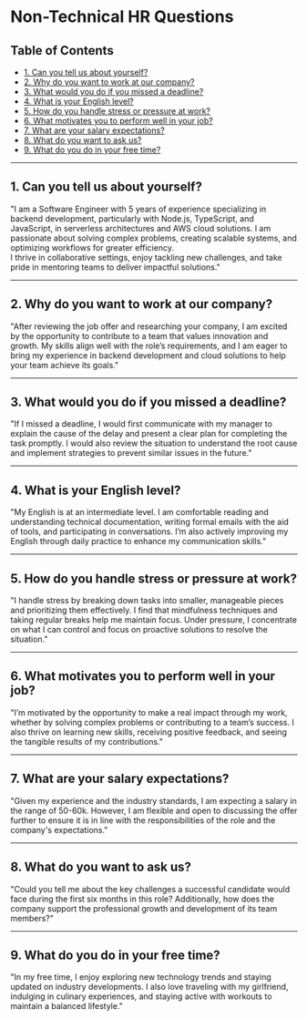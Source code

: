 # Non-Technical HR Questions

## Table of Contents

- [1. Can you tell us about yourself?](#1-can-you-tell-us-about-yourself)
- [2. Why do you want to work at our company?](#2-why-do-you-want-to-work-at-our-company)
- [3. What would you do if you missed a deadline?](#3-what-would-you-do-if-you-missed-a-deadline)
- [4. What is your English level?](#4-what-is-your-english-level)
- [5. How do you handle stress or pressure at work?](#5-how-do-you-handle-stress-or-pressure-at-work)
- [6. What motivates you to perform well in your job?](#6-what-motivates-you-to-perform-well-in-your-job)
- [7. What are your salary expectations?](#7-what-are-your-salary-expectations)
- [8. What do you want to ask us?](#8-what-do-you-want-to-ask-us)
- [9. What do you do in your free time?](#9-what-do-you-do-in-your-free-time)

---

## **1. Can you tell us about yourself?**

"I am a Software Engineer with 5 years of experience specializing in backend development, particularly with Node.js, TypeScript, and JavaScript, in serverless architectures and AWS cloud solutions. I am passionate about solving complex problems, creating scalable systems, and optimizing workflows for greater efficiency.  
I thrive in collaborative settings, enjoy tackling new challenges, and take pride in mentoring teams to deliver impactful solutions."

---

## **2. Why do you want to work at our company?**

"After reviewing the job offer and researching your company, I am excited by the opportunity to contribute to a team that values innovation and growth. My skills align well with the role’s requirements, and I am eager to bring my experience in backend development and cloud solutions to help your team achieve its goals."

---

## **3. What would you do if you missed a deadline?**

"If I missed a deadline, I would first communicate with my manager to explain the cause of the delay and present a clear plan for completing the task promptly. I would also review the situation to understand the root cause and implement strategies to prevent similar issues in the future."

---

## **4. What is your English level?**

"My English is at an intermediate level. I am comfortable reading and understanding technical documentation, writing formal emails with the aid of tools, and participating in conversations. I’m also actively improving my English through daily practice to enhance my communication skills."

---

## **5. How do you handle stress or pressure at work?**

"I handle stress by breaking down tasks into smaller, manageable pieces and prioritizing them effectively. I find that mindfulness techniques and taking regular breaks help me maintain focus. Under pressure, I concentrate on what I can control and focus on proactive solutions to resolve the situation."

---

## **6. What motivates you to perform well in your job?**

"I’m motivated by the opportunity to make a real impact through my work, whether by solving complex problems or contributing to a team’s success. I also thrive on learning new skills, receiving positive feedback, and seeing the tangible results of my contributions."

---

## **7. What are your salary expectations?**

"Given my experience and the industry standards, I am expecting a salary in the range of 50-60k. However, I am flexible and open to discussing the offer further to ensure it is in line with the responsibilities of the role and the company's expectations."

---

## **8. What do you want to ask us?**

"Could you tell me about the key challenges a successful candidate would face during the first six months in this role? Additionally, how does the company support the professional growth and development of its team members?"

---

## **9. What do you do in your free time?**

"In my free time, I enjoy exploring new technology trends and staying updated on industry developments. I also love traveling with my girlfriend, indulging in culinary experiences, and staying active with workouts to maintain a balanced lifestyle."
